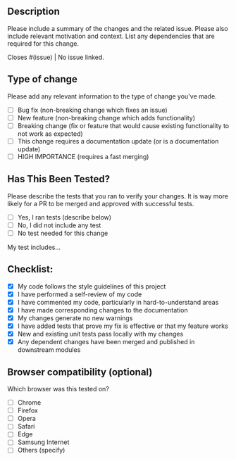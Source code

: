 ## Description

Please include a summary of the changes and the related issue. Please also include relevant motivation and context. List any dependencies that are required for this change.

Closes #(issue) | No issue linked.

## Type of change

Please add any relevant information to the type of change you've made.

- [ ] Bug fix (non-breaking change which fixes an issue)
- [ ] New feature (non-breaking change which adds functionality)
- [ ] Breaking change (fix or feature that would cause existing functionality to not work as expected)
- [ ] This change requires a documentation update (or is a documentation update)
- [ ] HIGH IMPORTANCE (requires a fast merging)

## Has This Been Tested?

Please describe the tests that you ran to verify your changes. It is way more likely for a PR to be merged and approved with successful tests.

- [ ] Yes, I ran tests (describe below)
- [ ] No, I did not include any test
- [ ] No test needed for this change

My test includes...

## Checklist:

- [x] My code follows the style guidelines of this project
- [x] I have performed a self-review of my code
- [x] I have commented my code, particularly in hard-to-understand areas
- [x] I have made corresponding changes to the documentation
- [x] My changes generate no new warnings
- [x] I have added tests that prove my fix is effective or that my feature works
- [x] New and existing unit tests pass locally with my changes
- [x] Any dependent changes have been merged and published in downstream modules

## Browser compatibility (optional)

Which browser was this tested on?

- [ ] Chrome
- [ ] Firefox
- [ ] Opera
- [ ] Safari
- [ ] Edge
- [ ] Samsung Internet
- [ ] Others (specify)
